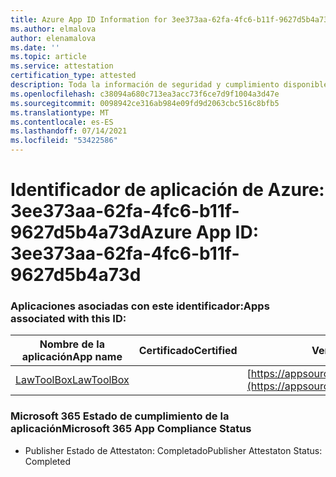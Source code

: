 ```yaml
---
title: Azure App ID Information for 3ee373aa-62fa-4fc6-b11f-9627d5b4a73d
ms.author: elmalova
author: elenamalova
ms.date: ''
ms.topic: article
ms.service: attestation
certification_type: attested
description: Toda la información de seguridad y cumplimiento disponible para 3ee373aa-62fa-4fc6-b11f-9627d5b4a73d.
ms.openlocfilehash: c38094a680c713ea3acc73f6ce7d9f1004a3d47e
ms.sourcegitcommit: 0098942ce316ab984e09fd9d2063cbc516c8bfb5
ms.translationtype: MT
ms.contentlocale: es-ES
ms.lasthandoff: 07/14/2021
ms.locfileid: "53422586"
---
```

# <a name="azure-app-id-3ee373aa-62fa-4fc6-b11f-9627d5b4a73d"></a><span data-ttu-id="95ed2-103">Identificador de aplicación de Azure: 3ee373aa-62fa-4fc6-b11f-9627d5b4a73d</span><span class="sxs-lookup"><span data-stu-id="95ed2-103">Azure App ID: 3ee373aa-62fa-4fc6-b11f-9627d5b4a73d</span></span>


### <a name="apps-associated-with-this-id"></a><span data-ttu-id="95ed2-104">Aplicaciones asociadas con este identificador:</span><span class="sxs-lookup"><span data-stu-id="95ed2-104">Apps associated with this ID:</span></span>
| <span data-ttu-id="95ed2-105">**Nombre de la aplicación**</span><span class="sxs-lookup"><span data-stu-id="95ed2-105">**App name**</span></span> | <span data-ttu-id="95ed2-106">**Certificado**</span><span class="sxs-lookup"><span data-stu-id="95ed2-106">**Certified**</span></span> | <span data-ttu-id="95ed2-107">**Ver en AppSource**</span><span class="sxs-lookup"><span data-stu-id="95ed2-107">**View in AppSource**</span></span> |
|-|-|-|
| [<span data-ttu-id="95ed2-108">LawToolBox</span><span class="sxs-lookup"><span data-stu-id="95ed2-108">LawToolBox</span></span>](https://docs.microsoft.com/en-us/microsoft-365-app-certification/forward/WA104381656) |  | [https://appsource.microsoft.com/product/office/WA104381656](https://appsource.microsoft.com/product/office/WA104381656) |

### <a name="microsoft-365-app-compliance-status"></a><span data-ttu-id="95ed2-109">Microsoft 365 Estado de cumplimiento de la aplicación</span><span class="sxs-lookup"><span data-stu-id="95ed2-109">Microsoft 365 App Compliance Status</span></span>
- <span data-ttu-id="95ed2-110">Publisher Estado de Attestaton: Completado</span><span class="sxs-lookup"><span data-stu-id="95ed2-110">Publisher Attestaton Status: Completed</span></span>
